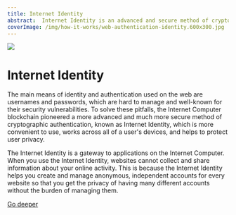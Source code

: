 ```yaml
---
title: Internet Identity
abstract:  Internet Identity is an advanced and secure method of cryptographic authentication, which is convenient to use, works across all of a user's devices, and helps to protect user privacy.
coverImage: /img/how-it-works/web-authentication-identity.600x300.jpg
---
```


![](/img/how-it-works/web-authentication-identity.600x300.jpg)

# Internet Identity

The main means of identity and authentication used on the web are usernames and passwords, which are hard to manage and well-known for their security vulnerabilities. To solve these pitfalls, the Internet Computer blockchain pioneered a more advanced and much more secure method of cryptographic authentication, known as Internet Identity, which is more convenient to use, works across all of a user's devices, and helps to protect user privacy.

The Internet Identity is a gateway to applications on the Internet Computer. When you use the Internet Identity, websites cannot collect and share information about your  online activity. This is because the Internet Identity helps you create and manage anonymous, independent accounts for every website so that you get the privacy of having many different accounts without the burden of managing them.

[Go deeper](/how-it-works/web-authentication-identity/)
